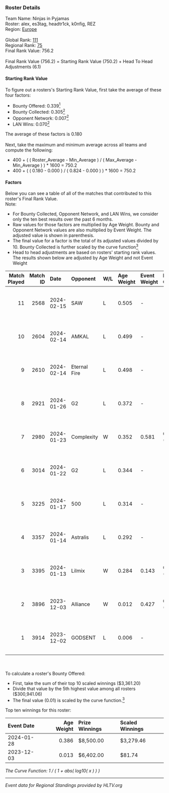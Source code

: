 ### Roster Details<br />
Team Name: Ninjas in Pyjamas<br />
Roster: alex, es3tag, headtr1ck, k0nfig, REZ<br />
Region: [Europe]( ../standings_europe.md)<br />
<br />
Global Rank: [111](../standings_global.md)<br />
Regional Rank: [75]( ../standings_europe.md)<br />
Final Rank Value:  756.2<br />
<br />
Final Rank Value (756.2) = Starting Rank Value (750.2) + Head To Head Adjustments (6.1)<br />

#### Starting Rank Value<br />
To figure out a rosters's Starting Rank Value, first take the average of these four factors:<br />
- Bounty Offered: 0.339[<sup>1</sup>](#table2)
- Bounty Collected: 0.305[<sup>2</sup>](#table1)
- Opponent Network: 0.007[<sup>2</sup>](#table1)
- LAN Wins: 0.070[<sup>2</sup>](#table1)

The average of these factors is 0.180<br />
<br />
Next, take the maximum and minimum average across all teams and compute the following:<br />
- 400 + ( ( Roster_Average - Min_Average ) / ( Max_Average - Min_Average ) ) * 1600 = 750.2
- 400 + ( ( 0.180 - 0.000 ) / ( 0.824 - 0.000 ) ) * 1600 = 750.2


#### Factors<br />
Below you can see a table of all of the matches that contributed to this roster's Final Rank Value.<br />
Note:<br />

- For Bounty Collected, Opponent Network, and LAN Wins, we consider only the ten best results over the past 6 months.
- Raw values for those factors are multiplied by Age Weight. Bounty and Opponent Network values are also multiplied by Event Weight. The adjusted value is shown in parenthesis.
- The final value for a factor is the total of its adjusted values divided by 10. Bounty Collected is further scaled by the curve function[<sup>3</sup>](#curveFunction)
- Head to head adjustments are based on rosters' starting rank values. The results shown below are adjusted by Age Weight and not Event Weight
<span id="table1"></span><br />


| Match Played | Match ID | Date       | Opponent     | W/L | Age Weight | Event Weight | Bounty Collected | Opponent Network | LAN Wins  | H2H Adj. | Roster                                |
| -: | -: | :- | :- | :- | :- | :- | :- | :- | :- | -: | :- |
|           11 |     2568 | 2024-02-15 | SAW          | L   | 0.505      | -            | -                | -                | -         |    -0.61 | alex, es3tag, headtr1ck, k0nfig, REZ  |
|           10 |     2604 | 2024-02-14 | AMKAL        | L   | 0.499      | -            | -                | -                | -         |    -1.30 | alex, es3tag, headtr1ck, k0nfig, REZ  |
|            9 |     2610 | 2024-02-14 | Eternal Fire | L   | 0.498      | -            | -                | -                | -         |    -0.04 | alex, es3tag, headtr1ck, k0nfig, REZ  |
|            8 |     2921 | 2024-01-26 | G2           | L   | 0.372      | -            | -                | -                | -         |    -0.04 | alex, es3tag, headtr1ck, k0nfig, REZ  |
|            7 |     2980 | 2024-01-23 | Complexity   | W   | 0.352      | 0.581        | 0.260 (0.053)    | 0.329 (0.067)    | 1 (0.352) |    10.96 | alex, es3tag, headtr1ck, k0nfig, REZ  |
|            6 |     3014 | 2024-01-22 | G2           | L   | 0.344      | -            | -                | -                | -         |    -0.03 | alex, es3tag, headtr1ck, k0nfig, REZ  |
|            5 |     3225 | 2024-01-17 | 500          | L   | 0.314      | -            | -                | -                | -         |    -4.94 | alex, es3tag, headtr1ck, k0nfig, REZ  |
|            4 |     3357 | 2024-01-14 | Astralis     | L   | 0.292      | -            | -                | -                | -         |    -0.03 | alex, es3tag, headtr1ck, k0nfig, REZ  |
|            3 |     3395 | 2024-01-13 | Lilmix       | W   | 0.284      | 0.143        | 0.000 (0.000)    | 0.016 (0.001)    | 1 (0.284) |     1.97 | alex, es3tag, headtr1ck, k0nfig, REZ  |
|            2 |     3896 | 2023-12-03 | Alliance     | W   | 0.012      | 0.427        | 0.004 (0.000)    | 0.617 (0.003)    | 1 (0.012) |     0.23 | es3tag, k0nfig, maxster, REZ, Silence |
|            1 |     3914 | 2023-12-02 | GODSENT      | L   | 0.006      | -            | -                | -                | -         |    -0.12 | es3tag, k0nfig, maxster, REZ, Silence |

<br />
<span id="table2"></span><br />
To calculate a roster's Bounty Offered:<br />

- First, take the sum of their top 10 scaled winnings ($3,361.20)
- Divide that value by the 5th highest value among all rosters ($300,941.06)
- The final value (0.01) is scaled by the curve function.[<sup>3</sup>](#curveFunction)

Top ten winnings for this roster:<br />

| Event Date | Age Weight | Prize Winnings | Scaled Winnings |
| :- | -: | :- | :- |
| 2024-01-28 |      0.386 | $8,500.00      | $3,279.46       |
| 2023-12-03 |      0.013 | $6,402.00      | $81.74          |


<span id="curveFunction"></span>_The Curve Function: 1 / ( 1 + abs( log10( x ) ) )_<br />

---
_Event data for Regional Standings provided by HLTV.org_<br />
